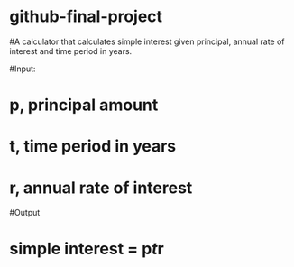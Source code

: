 # github-final-project

#A calculator that calculates simple interest given principal, annual rate of interest and time period in years.

#Input:
#  p, principal amount
#  t, time period in years
#  r, annual rate of interest
#Output
#  simple interest = p*t*r
